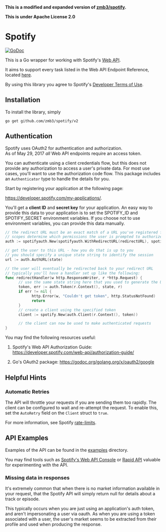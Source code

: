 **This is a modified and expanded version of [zmb3/spotify](https://github.com/zmb3/spotify).**

**This is under Apache License 2.0**

Spotify
=======

[![GoDoc](https://godoc.org/github.com/zmb3/spotify?status.svg)](http://godoc.org/github.com/zmb3/spotify)

This is a Go wrapper for working with Spotify's
[Web API](https://developer.spotify.com/web-api/).

It aims to support every task listed in the Web API Endpoint Reference,
located [here](https://developer.spotify.com/web-api/endpoint-reference/).

By using this library you agree to Spotify's
[Developer Terms of Use](https://developer.spotify.com/developer-terms-of-use/).

## Installation

To install the library, simply

`go get github.com/zmb3/spotify/v2`

## Authentication

Spotify uses OAuth2 for authentication and authorization.  
As of May 29, 2017 _all_ Web API endpoints require an access token.

You can authenticate using a client credentials flow, but this does not provide
any authorization to access a user's private data.  For most use cases, you'll
want to use the authorization code flow.  This package includes an `Authenticator`
type to handle the details for you.

Start by registering your application at the following page:

https://developer.spotify.com/my-applications/.

You'll get a __client ID__ and __secret key__ for your application.  An easy way to
provide this data to your application is to set the SPOTIFY_ID and SPOTIFY_SECRET
environment variables.  If you choose not to use environment variables, you can
provide this data manually.


````Go
// the redirect URL must be an exact match of a URL you've registered for your application
// scopes determine which permissions the user is prompted to authorize
auth := spotifyauth.New(spotifyauth.WithRedirectURL(redirectURL), spotifyauth.WithScopes(spotifyauth.ScopeUserReadPrivate))

// get the user to this URL - how you do that is up to you
// you should specify a unique state string to identify the session
url := auth.AuthURL(state)

// the user will eventually be redirected back to your redirect URL
// typically you'll have a handler set up like the following:
func redirectHandler(w http.ResponseWriter, r *http.Request) {
      // use the same state string here that you used to generate the URL
      token, err := auth.Token(r.Context(), state, r)
      if err != nil {
            http.Error(w, "Couldn't get token", http.StatusNotFound)
            return
      }
      // create a client using the specified token
      client := spotify.New(auth.Client(r.Context(), token))

      // the client can now be used to make authenticated requests
}
````

You may find the following resources useful:

1. Spotify's Web API Authorization Guide:
https://developer.spotify.com/web-api/authorization-guide/

2. Go's OAuth2 package:
https://godoc.org/golang.org/x/oauth2/google


## Helpful Hints

### Automatic Retries

The API will throttle your requests if you are sending them too rapidly.
The client can be configured to wait and re-attempt the request.
To enable this, set the `AutoRetry` field on the `Client` struct to `true`.

For more information, see Spotify [rate-limits](https://developer.spotify.com/web-api/user-guide/#rate-limiting).

## API Examples

Examples of the API can be found in the [examples](examples) directory.

You may find tools such as [Spotify's Web API Console](https://developer.spotify.com/web-api/console/)
or [Rapid API](https://rapidapi.com/package/SpotifyPublicAPI/functions?utm_source=SpotifyGitHub&utm_medium=button&utm_content=Vendor_GitHub)
valuable for experimenting with the API.

### Missing data in responses

It's extremely common that when there is no market information available in your
request, that the Spotify API will simply return null for details about a track
or episode.

This typically occurs when you are just using an application's auth token, and
aren't impersonating a user via oauth. As when you are using a token associated
with a user, the user's market seems to be extracted from their profile and
used when producing the response.

